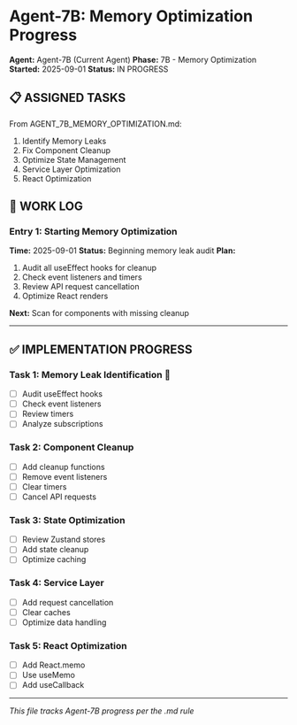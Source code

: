 # Agent-7B: Memory Optimization Progress
**Agent:** Agent-7B (Current Agent)
**Phase:** 7B - Memory Optimization
**Started:** 2025-09-01
**Status:** IN PROGRESS

## 📋 ASSIGNED TASKS
From AGENT_7B_MEMORY_OPTIMIZATION.md:
1. Identify Memory Leaks
2. Fix Component Cleanup
3. Optimize State Management
4. Service Layer Optimization
5. React Optimization

## 📝 WORK LOG

### Entry 1: Starting Memory Optimization
**Time:** 2025-09-01
**Status:** Beginning memory leak audit
**Plan:**
1. Audit all useEffect hooks for cleanup
2. Check event listeners and timers
3. Review API request cancellation
4. Optimize React renders

**Next:** Scan for components with missing cleanup

---

## ✅ IMPLEMENTATION PROGRESS

### Task 1: Memory Leak Identification 🔄
- [ ] Audit useEffect hooks
- [ ] Check event listeners
- [ ] Review timers
- [ ] Analyze subscriptions

### Task 2: Component Cleanup
- [ ] Add cleanup functions
- [ ] Remove event listeners
- [ ] Clear timers
- [ ] Cancel API requests

### Task 3: State Optimization
- [ ] Review Zustand stores
- [ ] Add state cleanup
- [ ] Optimize caching

### Task 4: Service Layer
- [ ] Add request cancellation
- [ ] Clear caches
- [ ] Optimize data handling

### Task 5: React Optimization
- [ ] Add React.memo
- [ ] Use useMemo
- [ ] Add useCallback

---

*This file tracks Agent-7B progress per the .md rule*